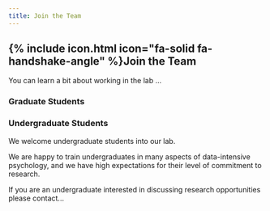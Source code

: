 ```yaml
---
title: Join the Team
---
```


## {% include icon.html icon="fa-solid fa-handshake-angle" %}Join the Team
You can learn a bit about working in the lab ...

### Graduate Students


### Undergraduate Students
We welcome undergraduate students into our lab.

We are happy to train undergraduates in many aspects of data-intensive psychology, and we have high expectations for their level of commitment to research.

If you are an undergraduate interested in discussing research opportunities please contact...

